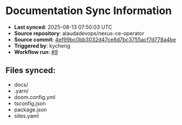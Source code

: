 # Documentation Sync Information

- **Last synced**: 2025-08-13 07:50:03 UTC
- **Source repository**: alaudadevops/nexus-ce-operator
- **Source commit**: [4ef99bc0bb3032d47ce8d7bc3755acf7d778a4be](https://github.com/alaudadevops/nexus-ce-operator/commit/4ef99bc0bb3032d47ce8d7bc3755acf7d778a4be)
- **Triggered by**: kycheng
- **Workflow run**: [#9](https://github.com/alaudadevops/nexus-ce-operator/actions/runs/16931013553)

## Files synced:
- docs/
- .yarn/
- doom.config.yml
- tsconfig.json
- package.json
- sites.yaml
